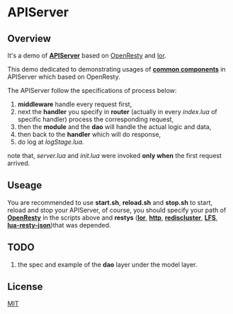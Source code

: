 # **APIServer**

## **Overview**

It's a demo of [**APIServer**](http://nginx.com/blog/building-microservices-using-an-api-gateway/) based on [OpenResty](https://github.com/openresty/openresty) and [lor](https://github.com/sumory/lor).

This demo dedicated to demonstrating usages of [**common components**](https://github.com/tweyseo/Mirana) in APIServer which based on OpenResty.

The APIServer follow the specifications of process below:
1. **middleware** handle every request first,
2. next the **handler** you specify in **router** (actually in every *index.lua* of specific handler) process the corresponding request,
3. then the **module** and the **dao** will handle the actual logic and data,
4. then back to the **handler** which will do response,
5. do log at *logStage.lua*.

note that, *server.lua* and *init.lua* were invoked **only when** the first request arrived.

## **Useage**

You are recommended to use **start.sh**, **reload.sh** and **stop.sh** to start, reload and stop your APIServer, of course, you should specify your path of [**OpenResty**](https://github.com/openresty/openresty) in the scripts above and **restys** ([**lor**](https://github.com/sumory/lor), [**http**](https://github.com/ledgetech/lua-resty-http), [**rediscluster**](https://github.com/steve0511/resty-redis-cluster), [**LFS**](https://github.com/keplerproject/luafilesystem), [**lua-resty-json**](https://github.com/cloudflare/lua-resty-json))that was depended.

## **TODO**

1. the spec and example of the **dao** layer under the model layer.

## **License**

[MIT](https://github.com/tweyseo/Shredder/blob/master/LICENSE)